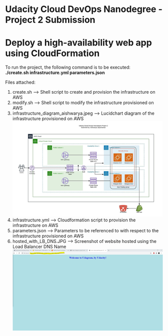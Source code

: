 # Udacity Cloud DevOps Nanodegree - Project 2 Submission

# Deploy a high-availability web app using CloudFormation

To run the project, the following command is to be executed:<br />
**./create.sh <stack-name> infrastructure.yml parameters.json**

Files attached:
1. create.sh --> Shell script to create and provision the infrastructure on AWS
2. modify.sh --> Shell script to modify the infrastructure provisioned on AWS
3. infrastructure_diagram_aishwarya.jpeg --> Lucidchart diagram of the infrastructure provisioned on AWS<br />
![alt text](https://github.com/aishjayashankar/Cloud-DevOps-Nanodegree/blob/master/Project2-iac-using-cloudformation/infrastructure_diagram_aishwarya.jpeg?raw=true)
4. infrastructure.yml --> Cloudformation script to provision the infrastructure on AWS
5. parameters.json --> Parameters to be referenced to with respect to the infrastructure provisioned on AWS
6. hosted_with_LB_DNS.JPG --> Screenshot of website hosted using the Load Balancer DNS Name<br />
![alt text](https://github.com/aishjayashankar/Cloud-DevOps-Nanodegree/blob/master/Project2-iac-using-cloudformation/hosted_with_LB_DNS.JPG?raw=true)




